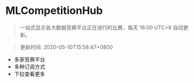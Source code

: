 # MLCompetitionHub

> 一站式显示各大数据竞赛平台正在进行的比赛，每天 16:00 UTC+8 自动更新。
  
> 更新时间: 2020-05-10T15:58:47+0800 

* 多家竞赛平台
* 多种订阅方式
* 下拉查看更多